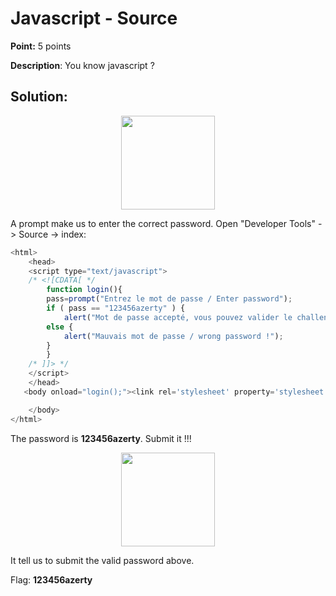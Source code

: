 # Javascript - Source

**Point:** 5 points 

**Description**: You know javascript ?

## Solution: 

<p align="center"> <img widht="400px" height="150px" src="https://user-images.githubusercontent.com/48288606/157894850-7e058340-2b2a-4c44-a6fb-3bc4996cd1d5.png" /> </p>

A prompt make us to enter the correct password. Open "Developer Tools" -> Source -> index: 

```javascript
<html>
    <head>
	<script type="text/javascript">
	/* <![CDATA[ */
	    function login(){
		pass=prompt("Entrez le mot de passe / Enter password");
		if ( pass == "123456azerty" ) {
		    alert("Mot de passe accepté, vous pouvez valider le challenge avec ce mot de passe.\nYou can validate the challenge using this password.");  }
		else {
		    alert("Mauvais mot de passe / wrong password !");
		}
	    }
	/* ]]> */
	</script>
    </head>
   <body onload="login();"><link rel='stylesheet' property='stylesheet' id='s' type='text/css' href='/template/s.css' media='all' /><iframe id='iframe' src='https://www.root-me.org/?page=externe_header'></iframe>

    </body>
</html>
```

The password is **123456azerty**. Submit it !!!

<p align="center"> <img widht="400px" height="150px" src="https://user-images.githubusercontent.com/48288606/157895195-f9677a26-9976-40a0-8548-9eeeec71bace.png" /> </p>

It tell us to submit the valid password above.

Flag: **123456azerty**




